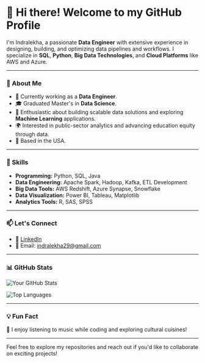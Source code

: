 # 👋 Hi there! Welcome to my GitHub Profile

I'm Indralekha, a passionate **Data Engineer** with extensive experience in designing, building, and optimizing data pipelines and workflows. I specialize in **SQL**, **Python**, **Big Data Technologies**, and **Cloud Platforms** like AWS and Azure.

---

### 🚀 About Me
- 🔭 Currently working as a **Data Engineer**.
- 🎓 Graduated Master's in **Data Science**.
- 🌟 Enthusiastic about building scalable data solutions and exploring **Machine Learning** applications.
- 🌍 Interested in public-sector analytics and advancing education equity through data.
- 📍 Based in the USA.

---

### 💼 Skills
- **Programming:** Python, SQL, Java
- **Data Engineering:** Apache Spark, Hadoop, Kafka, ETL Development
- **Big Data Tools:** AWS Redshift, Azure Synapse, Snowflake
- **Data Visualization:** Power BI, Tableau, Matplotlib
- **Analytics Tools:** R, SAS, SPSS

---


### 📫 Let's Connect
- 💼 [LinkedIn](https://www.linkedin.com/in/indra-a-902184173/)
- 📧 Email: indralekha29@gmail.com

---

### 📊 GitHub Stats
![Your GitHub Stats](https://github-readme-stats.vercel.app/api?username=IndralekhaA&show_icons=true&theme=radical)

![Top Languages](https://github-readme-stats.vercel.app/api/top-langs/?username=IndralekhaA&layout=compact&theme=radical)

---

### 💡 Fun Fact
🎵 I enjoy listening to music while coding and exploring cultural cuisines!

---

Feel free to explore my repositories and reach out if you'd like to collaborate on exciting projects!
